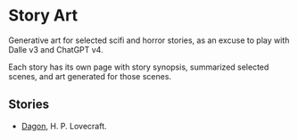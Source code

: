 # Story Art

Generative art for selected scifi and horror stories, as an excuse to play with Dalle v3 and ChatGPT v4.

Each story has its own page with story synopsis, summarized selected scenes, and art generated for those scenes.

## Stories

* [Dagon](stories/dagon/README.md), H. P. Lovecraft.

